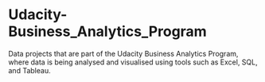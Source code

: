 # Udacity-Business_Analytics_Program
Data projects that are part of the Udacity Business Analytics Program, where data is being analysed and visualised using tools such as Excel, SQL, and Tableau.
